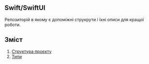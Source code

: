 ## Swift/SwiftUI

Репозиторій в якому є допоміжні струкрути і їхні описи для кращої роботи.

## Зміст

1. [Структура проєкту](https://github.com/NoNTvonG/Swift-helpers/tree/main/SwiftUI/File%20structure)
2. [Типи](https://github.com/NoNTvonG/Swift-helpers/tree/main/SwiftUI/File%20propertys)
